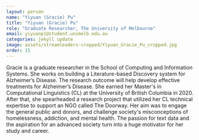 ```yaml
---
layout: person
name: "Yiyuan (Gracie) Pu"
title: "Yiyuan (Gracie) Pu"
role: "Graduate Researcher, The University of Melbourne"
email: yiyuanp1@student.unimelb.edu.au
categories: jekyll update
image: assets/streamleaders-cropped/Yiyuan_Gracie_Pu_cropped.jpg
order: 15
---
```

Gracie is a graduate researcher in the School of Computing and Information Systems. She works on building a Literature-based Discovery system for Alzheimer’s Disease. The research outcome will help develop effective treatments for Alzheimer’s Disease. She earned her Master's in Computational Linguistics (CL) at the University of British Columbia in 2020. After that, she spearheaded a research project that utilized her CL technical expertise to support an NGO called The Doorway. Her aim was to engage the general public and donors, and challenge society's misconceptions of homelessness, addiction, and mental health. The passion for text data and the aspiration for an advanced society turn into a huge motivator for her study and career.

